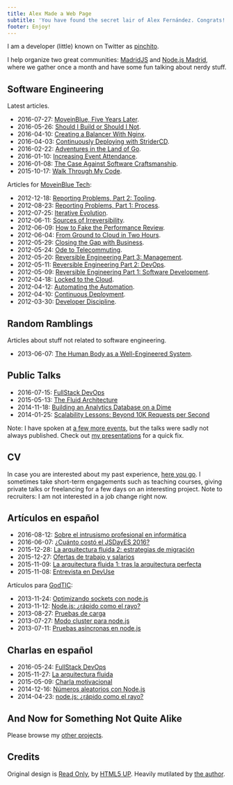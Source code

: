 ```yaml
---
title: Alex Made a Web Page
subtitle: 'You have found the secret lair of Alex Fernández. Congrats!'
footer: Enjoy!
---
```


I am a developer (little) known on Twitter as [pinchito](https://twitter.com/pinchito).

I help organize two great communities: [MadridJS](http://www.meetup.com/es/madridjs/) and [Node.js Madrid](http://www.meetup.com/es/Node-js-Madrid/),
where we gather once a month and have some fun talking about nerdy stuff.

## Software Engineering

Latest articles.

* 2016-07-27: [MoveinBlue, Five Years Later](2016/mib-five-years-later.html).
* 2016-05-26: [Should I Build or Should I Not](2016/build-or-not.html).
* 2016-04-10: [Creating a Balancer With Nginx](2016/nginx-balancer.html).
* 2016-04-03: [Continuously Deploying with StriderCD](2016/stridercd.html).
* 2016-02-22: [Adventures in the Land of Go](2016/golang-adventures.html).
* 2016-01-10: [Increasing Event Attendance](2016/event-attendance.html).
* 2016-01-08: [The Case Against Software Craftsmanship](2016/against-craftsmanship.html).
* 2015-10-17: [Walk Through My Code](2015/walk-through-my-code.html).

Articles for [MoveinBlue Tech](http://tech.moveinblue.com/):

* 2012-12-18: [Reporting Problems, Part 2: Tooling](2012/reporting-problems-part-2.html).
* 2012-08-23: [Reporting Problems, Part 1: Process](2012/reporting-problems-part-1.html).
* 2012-07-25: [Iterative Evolution](2012/iterative-evolution.html).
* 2012-06-11: [Sources of Irreversibility](2012/sources-of-irreversibility.html).
* 2012-06-09: [How to Fake the Performance Review](2012/performance-review.html).
* 2012-06-04: [From Ground to Cloud in Two Hours](2012/from-ground-to-cloud.html).
* 2012-05-29: [Closing the Gap with Business](2012/closing-the-gap.html).
* 2012-05-24: [Ode to Telecommuting](2012/ode-to-telecommuting.html).
* 2012-05-20: [Reversible Engineering Part 3: Management](2012/reversible-engineering-part-3.html).
* 2012-05-11: [Reversible Engineering Part 2: DevOps](2012/reversible-engineering-part-2.html).
* 2012-05-09: [Reversible Engineering Part 1: Software Development](2012/reversible-engineering-part-1.html).
* 2012-04-18: [Locked to the Cloud](2012/locked-to-the-cloud.html).
* 2012-04-12: [Automating the Automation](2012/automating-the-automation.html).
* 2012-04-10: [Continuous Deployment](2012/continuous-deployment.html).
* 2012-03-30: [Developer Discipline](2012/developer-discipline.html).

## Random Ramblings

Articles about stuff not related to software engineering.

* 2013-06-07: [The Human Body as a Well-Engineered System](2013/human-body-engineered-system.html).

## Public Talks

* 2016-07-15: [FullStack DevOps](https://skillsmatter.com/skillscasts/8156-fullstack-devops)
* 2015-05-13: [The Fluid Architecture](https://vimeo.com/136912284)
* 2014-11-18: [Building an Analytics Database on a Dime](https://www.youtube.com/watch?v=F3rzQdCDxgg)
* 2014-01-25: [Scalability Lessons: Beyond 10K Requests per Second](https://vimeo.com/121892726)

Note: I have spoken at
[a few more events](http://lanyrd.com/profile/pinchito/sessions/),
but the talks were sadly not always published.
Check out [my presentations](http://slides.com/alexfernandez/) for a quick fix.

## CV

In case you are interested about my past experience,
[here you go](permanent/cv.html).
I sometimes take short-term engagements
such as teaching courses,
giving private talks or freelancing for a few days
on an interesting project.
Note to recruiters: I am not interested in a job change right now.

## Artículos en español

* 2016-08-12: [Sobre el intrusismo profesional en informática](2016/sobre-intrusismo-profesional.html)
* 2016-06-07: [¿Cuánto costó el JSDayES 2016?](2016/cuanto-costo-jsdayes-2016.html)
* 2015-12-28: [La arquitectura fluida 2: estrategias de migración](2015/arquitectura-fluida-2-estrategias-migracion.html)
* 2015-12-27: [Ofertas de trabajo y salarios](2015/ofertas-salarios.html)
* 2015-11-09: [La arquitectura fluida 1: tras la arquitectura perfecta](2015/arquitectura-fluida-1-arquitectura-perfecta.html)
* 2015-11-08: [Entrevista en DevUse](2015/entrevista-devuse.html)

Artículos para [GodTIC](http://www.godtic.com/blog/):

* 2013-11-24: [Optimizando sockets con node.js](2013/optimizando-sockets.html)
* 2013-11-12: [Node.js: ¿rápido como el rayo?](2013/nodejs-rapido-como-el-rayo.html)
* 2013-08-27: [Pruebas de carga](2013/pruebas-de-carga.html)
* 2013-07-27: [Modo cluster para node.js](2013/modo-cluster.html)
* 2013-07-11: [Pruebas asíncronas en node.js](2013/pruebas-asincronas.html)

## Charlas en español

* 2016-05-24: [FullStack DevOps](http://www.todojs.com/fullstack-devops-por-alex-fernandez/)
* 2015-11-27: [La arquitectura fluida](https://www.youtube.com/watch?v=QaX-rTwO7aw)
* 2015-05-09: [Charla motivacional](https://www.youtube.com/watch?v=uGtlyDmttq0)
* 2014-12-16: [Números aleatorios con Node.js](https://www.youtube.com/watch?v=_0m8mqEiLmc)
* 2014-04-23: [node.js: ¿rápido como el rayo?](http://medialab-prado.es/article/nodejs)

## And Now for Something Not Quite Alike

Please browse my [other projects](https://github.com/alexfernandez/).

## Credits

Original design is [Read Only](http://html5up.net/read-only), by [HTML5 UP](http://html5up.net).
Heavily mutilated by [the author](https://twitter.com/pinchito).

